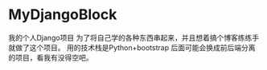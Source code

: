 # MyDjangoBlock
我的个人Django项目
为了将自己学的各种东西串起来，并且想着搞个博客练练手就做了这个项目。
用的技术栈是Python+bootstrap 后面可能会换成前后端分离的项目，看我有没得空吧。

